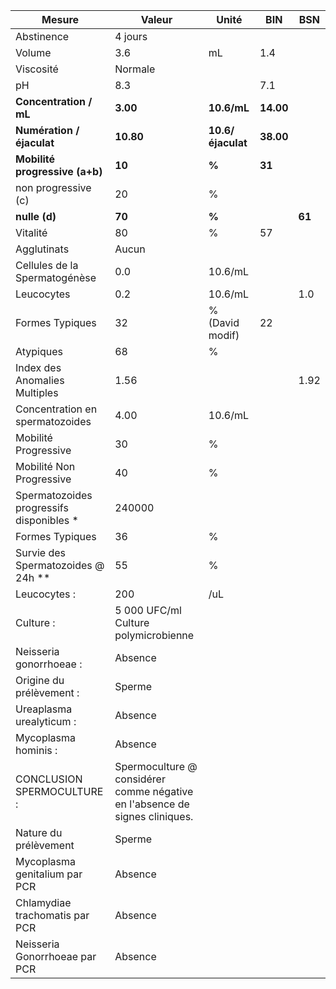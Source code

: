 |                 Mesure                 |                                   Valeur                                  |      Unité      |   BIN   |  BSN |
|----------------------------------------|---------------------------------------------------------------------------|-----------------|---------|------|
|               Abstinence               |                                  4 jours                                  |                 |         |      |
|                 Volume                 |                                    3.6                                    |        mL       |   1.4   |      |
|                Viscosité               |                                  Normale                                  |                 |         |      |
|                   pH                   |                                    8.3                                    |                 |   7.1   |      |
|         **Concentration / mL**         |                                  **3.00**                                 |   **10.6/mL**   |**14.00**|      |
|        **Numération / éjaculat**       |                                 **10.80**                                 |**10.6/éjaculat**|**38.00**|      |
|     **Mobilité progressive (a+b)**     |                                   **10**                                  |      **%**      |  **31** |      |
|           non progressive (c)          |                                     20                                    |        %        |         |      |
|              **nulle (d)**             |                                   **70**                                  |      **%**      |         |**61**|
|                Vitalité                |                                     80                                    |        %        |    57   |      |
|               Agglutinats              |                                   Aucun                                   |                 |         |      |
|      Cellules de la Spermatogénèse     |                                    0.0                                    |     10.6/mL     |         |      |
|               Leucocytes               |                                    0.2                                    |     10.6/mL     |         |  1.0 |
|             Formes Typiques            |                                     32                                    | % (David modif) |    22   |      |
|                Atypiques               |                                     68                                    |        %        |         |      |
|      Index des Anomalies Multiples     |                                    1.56                                   |                 |         | 1.92 |
|     Concentration en spermatozoides    |                                    4.00                                   |     10.6/mL     |         |      |
|          Mobilité Progressive          |                                     30                                    |        %        |         |      |
|        Mobilité Non Progressive        |                                     40                                    |        %        |         |      |
|Spermatozoides progressifs disponibles *|                                   240000                                  |                 |         |      |
|             Formes Typiques            |                                     36                                    |        %        |         |      |
|   Survie des Spermatozoides @ 24h **   |                                     55                                    |        %        |         |      |
|              Leucocytes :              |                                    200                                    |       /uL       |         |      |
|                Culture :               |                    5 000 UFC/ml Culture polymicrobienne                   |                 |         |      |
|         Neisseria gonorrhoeae :        |                                  Absence                                  |                 |         |      |
|        Origine du prélèvement :        |                                   Sperme                                  |                 |         |      |
|        Ureaplasma urealyticum :        |                                  Absence                                  |                 |         |      |
|          Mycoplasma hominis :          |                                  Absence                                  |                 |         |      |
|       CONCLUSION SPERMOCULTURE :       |Spermoculture @ considérer comme négative en l'absence de signes cliniques.|                 |         |      |
|          Nature du prélèvement         |                                   Sperme                                  |                 |         |      |
|      Mycoplasma genitalium par PCR     |                                  Absence                                  |                 |         |      |
|     Chlamydiae trachomatis par PCR     |                                  Absence                                  |                 |         |      |
|      Neisseria Gonorrhoeae par PCR     |                                  Absence                                  |                 |         |      |